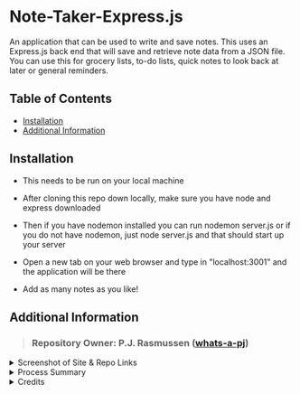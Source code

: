 # Note-Taker-Express.js
An application that can be used to write and save notes. This uses an Express.js back end that will save and retrieve note data from a JSON file. You can use this for grocery lists, to-do lists, quick notes to look back at later or general reminders.

## Table of Contents
* [Installation](#installation)
* [Additional Information](#additional-information)

## Installation
- This needs to be run on your local machine

- After cloning this repo down locally, make sure you have node and express downloaded

- Then if you have nodemon installed you can run nodemon server.js or if you do not have nodemon, just node server.js and that should start up your server 

- Open a new tab on your web browser and type in "localhost:3001" and the application will be there

- Add as many notes as you like!


## Additional Information

> ### Repository Owner: P.J. Rasmussen ([whats-a-pj](https://github.com/whats-a-pj)) 

<details>
<summary> Screenshot of Site & Repo Links </summary>

Railway Link: https://railway.app/project/813c7006-7941-4e8b-9acc-415e502c3cb3

Home page
![Screenshot of website](img/working-site.png)

After you click on a saved note
![Screenshot of website](img/saved-note.png)

</details>

<details>
<summary> Process Summary </summary>

Downloaded starter code

Spent time researching Express and re-watching class zoom links

Set up routes and files in a way that made sense to me

Looked up docs on UUID for unique ids

Updated README & Deployed site

</details>

<details>
<summary> Credits </summary>

These are the websites I used including the starter code repo

https://github.com/coding-boot-camp/miniature-eureka

https://expressjs.com/en/guide/routing.html

https://expressjs.com/en/guide/routing.html#express-router

https://expressjs.com/en/starter/static-files.html

https://gist.github.com/alexpchin/102854243cd066f8b88e

https://www.youtube.com/watch?v=MpuF4uPopWI

https://www.youtube.com/watch?v=SccSCuHhOw0

https://nodejs.dev/en/learn/nodejs-file-paths/

https://stackoverflow.com/questions/34329149/nodejs-absolute-paths-in-windows-with-forward-slash

https://www.npmjs.com/package/uuid

https://www.geeksforgeeks.org/node-js-fs-readfilesync-method/

I had a study group with Brian Whisler, Jeremy Rapich and Salvador Mejia on 9/3 where we went over Express.js and a bit of SQL.

Also had help from TA's CJ Sanders, Trever Oveson and Jacek Hacking, surprised to find out all I really needed to do was change a single line of code to get everything up and running!

</details>